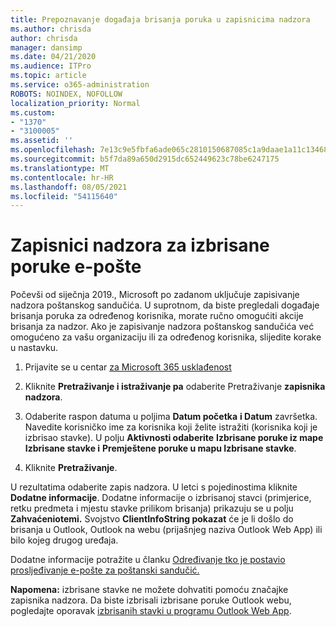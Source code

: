 ```yaml
---
title: Prepoznavanje događaja brisanja poruka u zapisnicima nadzora
ms.author: chrisda
author: chrisda
manager: dansimp
ms.date: 04/21/2020
ms.audience: ITPro
ms.topic: article
ms.service: o365-administration
ROBOTS: NOINDEX, NOFOLLOW
localization_priority: Normal
ms.custom:
- "1370"
- "3100005"
ms.assetid: ''
ms.openlocfilehash: 7e13c9e5fbfa6ade065c2810150687085c1a9daae1a11c134688ec9a83ad37d9
ms.sourcegitcommit: b5f7da89a650d2915dc652449623c78be6247175
ms.translationtype: MT
ms.contentlocale: hr-HR
ms.lasthandoff: 08/05/2021
ms.locfileid: "54115640"
---
```

# <a name="audit-logs-for-deleted-email-messages"></a>Zapisnici nadzora za izbrisane poruke e-pošte

Počevši od siječnja 2019., Microsoft po zadanom uključuje zapisivanje nadzora poštanskog sandučića. U suprotnom, da biste pregledali događaje brisanja poruka za određenog korisnika, morate ručno omogućiti akcije brisanja za nadzor. Ako je zapisivanje nadzora poštanskog sandučića već omogućeno za vašu organizaciju ili za određenog korisnika, slijedite korake u nastavku.

1. Prijavite se u centar [za Microsoft 365 usklađenost](https://protection.office.com/)

2. Kliknite **Pretraživanje i istraživanje pa** odaberite Pretraživanje **zapisnika nadzora**.

3. Odaberite raspon datuma u poljima **Datum početka** **i Datum** završetka. Navedite korisničko ime za korisnika koji želite istražiti (korisnika koji je izbrisao stavke). U polju **Aktivnosti odaberite** **Izbrisane poruke iz mape Izbrisane stavke i** **Premještene poruke u mapu Izbrisane stavke**.

4. Kliknite **Pretraživanje**.

U rezultatima odaberite zapis nadzora. U letci s pojedinostima kliknite **Dodatne informacije**. Dodatne informacije o izbrisanoj stavci (primjerice, retku predmeta i mjestu stavke prilikom brisanja) prikazuju se u polju **Zahvaćeniotemi.** Svojstvo **ClientInfoString pokazat** će je li došlo do brisanja u Outlook, Outlook na webu (prijašnjeg naziva Outlook Web App) ili bilo kojeg drugog uređaja.

Dodatne informacije potražite u članku [Određivanje tko je postavio prosljeđivanje e-pošte za poštanski sandučić.](/microsoft-365/compliance/auditing-troubleshooting-scenarios#determine-if-a-user-deleted-email-items)

**Napomena:** izbrisane stavke ne možete dohvatiti pomoću značajke zapisnika nadzora. Da biste izbrisali izbrisane poruke Outlook webu, pogledajte oporavak [izbrisanih stavki u programu Outlook Web App](https://support.office.com/article/C3D8FC15-EEEF-4F1C-81DF-E27964B7EDD4).
